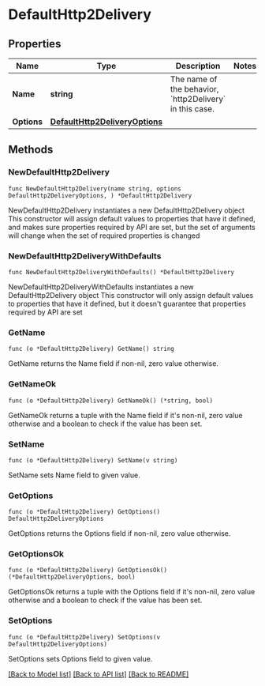 # DefaultHttp2Delivery

## Properties

Name | Type | Description | Notes
------------ | ------------- | ------------- | -------------
**Name** | **string** | The name of the behavior, &#x60;http2Delivery&#x60; in this case. | 
**Options** | [**DefaultHttp2DeliveryOptions**](DefaultHttp2DeliveryOptions.md) |  | 

## Methods

### NewDefaultHttp2Delivery

`func NewDefaultHttp2Delivery(name string, options DefaultHttp2DeliveryOptions, ) *DefaultHttp2Delivery`

NewDefaultHttp2Delivery instantiates a new DefaultHttp2Delivery object
This constructor will assign default values to properties that have it defined,
and makes sure properties required by API are set, but the set of arguments
will change when the set of required properties is changed

### NewDefaultHttp2DeliveryWithDefaults

`func NewDefaultHttp2DeliveryWithDefaults() *DefaultHttp2Delivery`

NewDefaultHttp2DeliveryWithDefaults instantiates a new DefaultHttp2Delivery object
This constructor will only assign default values to properties that have it defined,
but it doesn't guarantee that properties required by API are set

### GetName

`func (o *DefaultHttp2Delivery) GetName() string`

GetName returns the Name field if non-nil, zero value otherwise.

### GetNameOk

`func (o *DefaultHttp2Delivery) GetNameOk() (*string, bool)`

GetNameOk returns a tuple with the Name field if it's non-nil, zero value otherwise
and a boolean to check if the value has been set.

### SetName

`func (o *DefaultHttp2Delivery) SetName(v string)`

SetName sets Name field to given value.


### GetOptions

`func (o *DefaultHttp2Delivery) GetOptions() DefaultHttp2DeliveryOptions`

GetOptions returns the Options field if non-nil, zero value otherwise.

### GetOptionsOk

`func (o *DefaultHttp2Delivery) GetOptionsOk() (*DefaultHttp2DeliveryOptions, bool)`

GetOptionsOk returns a tuple with the Options field if it's non-nil, zero value otherwise
and a boolean to check if the value has been set.

### SetOptions

`func (o *DefaultHttp2Delivery) SetOptions(v DefaultHttp2DeliveryOptions)`

SetOptions sets Options field to given value.



[[Back to Model list]](../README.md#documentation-for-models) [[Back to API list]](../README.md#documentation-for-api-endpoints) [[Back to README]](../README.md)


